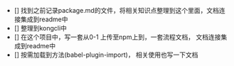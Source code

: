 - [] 找到之前记录package.md的文件，将相关知识点整理到这个里面，文档连接集成到readme中
- [] 整理到kongcli中
- [] 在这个项目中，写一套从0-1 上传至npm上到，一套流程文档， 文档连接集成到readme中
- [] 按需加载到方法(babel-plugin-import)， 相关使用也写一下文档